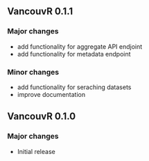 ## VancouvR 0.1.1

### Major changes
- add functionality for aggregate API endjoint 
- add functionality for metadata endpoint
### Minor changes
- add functionality for seraching datasets
- improve documentation
  
## VancouvR 0.1.0

### Major changes
- Initial release
  
